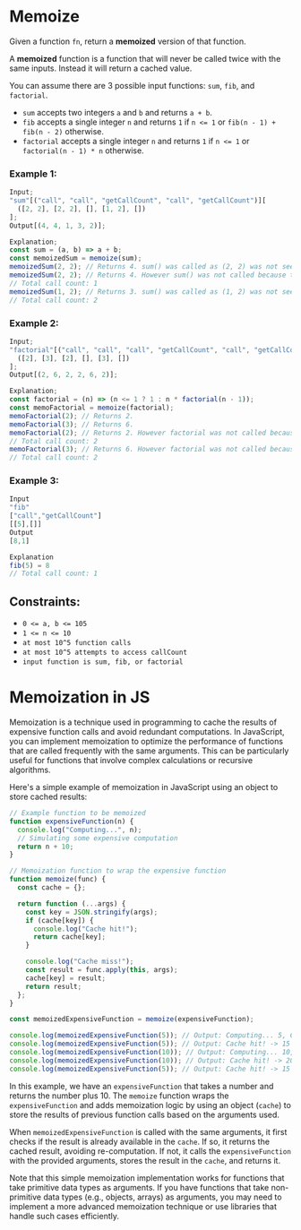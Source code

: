 # Memoize

Given a function `fn`, return a **memoized** version of that function.

A **memoized** function is a function that will never be called twice with the same inputs. Instead it will return a cached value.

You can assume there are 3 possible input functions: `sum`, `fib`, and `factorial`.

- `sum` accepts two integers `a` and `b` and returns `a + b`.
- `fib` accepts a single integer `n` and returns `1` if `n <= 1` or `fib(n - 1) + fib(n - 2)` otherwise.
- `factorial` accepts a single integer `n` and returns `1` if `n <= 1` or `factorial(n - 1) * n` otherwise.

### Example 1:

```javascript
Input;
"sum"[("call", "call", "getCallCount", "call", "getCallCount")][
  ([2, 2], [2, 2], [], [1, 2], [])
];
Output[(4, 4, 1, 3, 2)];

Explanation;
const sum = (a, b) => a + b;
const memoizedSum = memoize(sum);
memoizedSum(2, 2); // Returns 4. sum() was called as (2, 2) was not seen before.
memoizedSum(2, 2); // Returns 4. However sum() was not called because the same inputs were seen before.
// Total call count: 1
memoizedSum(1, 2); // Returns 3. sum() was called as (1, 2) was not seen before.
// Total call count: 2
```

### Example 2:

```javascript
Input;
"factorial"[("call", "call", "call", "getCallCount", "call", "getCallCount")][
  ([2], [3], [2], [], [3], [])
];
Output[(2, 6, 2, 2, 6, 2)];

Explanation;
const factorial = (n) => (n <= 1 ? 1 : n * factorial(n - 1));
const memoFactorial = memoize(factorial);
memoFactorial(2); // Returns 2.
memoFactorial(3); // Returns 6.
memoFactorial(2); // Returns 2. However factorial was not called because 2 was seen before.
// Total call count: 2
memoFactorial(3); // Returns 6. However factorial was not called because 3 was seen before.
// Total call count: 2
```

### Example 3:

```javascript
Input
"fib"
["call","getCallCount"]
[[5],[]]
Output
[8,1]

Explanation
fib(5) = 8
// Total call count: 1
```

## Constraints:

- `0 <= a, b <= 105`
- `1 <= n <= 10`
- `at most 10^5 function calls`
- `at most 10^5 attempts to access callCount`
- `input function is sum, fib, or factorial`

# Memoization in JS

Memoization is a technique used in programming to cache the results of expensive function calls and avoid redundant computations. In JavaScript, you can implement memoization to optimize the performance of functions that are called frequently with the same arguments. This can be particularly useful for functions that involve complex calculations or recursive algorithms.

Here's a simple example of memoization in JavaScript using an object to store cached results:

```javascript
// Example function to be memoized
function expensiveFunction(n) {
  console.log("Computing...", n);
  // Simulating some expensive computation
  return n + 10;
}

// Memoization function to wrap the expensive function
function memoize(func) {
  const cache = {};

  return function (...args) {
    const key = JSON.stringify(args);
    if (cache[key]) {
      console.log("Cache hit!");
      return cache[key];
    }

    console.log("Cache miss!");
    const result = func.apply(this, args);
    cache[key] = result;
    return result;
  };
}

const memoizedExpensiveFunction = memoize(expensiveFunction);

console.log(memoizedExpensiveFunction(5)); // Output: Computing... 5, Cache miss! -> 15
console.log(memoizedExpensiveFunction(5)); // Output: Cache hit! -> 15
console.log(memoizedExpensiveFunction(10)); // Output: Computing... 10, Cache miss! -> 20
console.log(memoizedExpensiveFunction(10)); // Output: Cache hit! -> 20
console.log(memoizedExpensiveFunction(5)); // Output: Cache hit! -> 15 (value is retrieved from cache)
```

In this example, we have an `expensiveFunction` that takes a number and returns the number plus 10. The `memoize` function wraps the `expensiveFunction` and adds memoization logic by using an object (`cache`) to store the results of previous function calls based on the arguments used.

When `memoizedExpensiveFunction` is called with the same arguments, it first checks if the result is already available in the `cache`. If so, it returns the cached result, avoiding re-computation. If not, it calls the `expensiveFunction` with the provided arguments, stores the result in the `cache`, and returns it.

Note that this simple memoization implementation works for functions that take primitive data types as arguments. If you have functions that take non-primitive data types (e.g., objects, arrays) as arguments, you may need to implement a more advanced memoization technique or use libraries that handle such cases efficiently.
